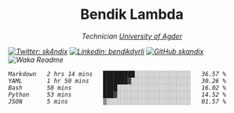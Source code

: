 <h1 align="center"> Bendik Lambda </h1>
<p align="center"><em>Technician <a href="http://www.uia.no">University of Agder</a></p>



[![Twitter: sk4ndix](https://img.shields.io/twitter/follow/sk4ndix?style=social)](https://twitter.com/sk4ndix)
[![Linkedin: bendikdyrli](https://img.shields.io/badge/-bendikdyrli-blue?style=flat-square&logo=Linkedin&logoColor=white&link=https://www.linkedin.com/in/bendikdyrli/)](https://www.linkedin.com/in/bendikdyrli/)
[![GitHub skandix](https://img.shields.io/github/followers/skandix?label=follow&style=social)](https://github.com/skandix)
![Waka Readme](https://github.com/skandix/skandix/workflows/Waka%20Readme/badge.svg)


<!--START_SECTION:waka-->
```text
Markdown   2 hrs 14 mins   █████████░░░░░░░░░░░░░░░░   36.57 % 
YAML       1 hr 50 mins    ███████▓░░░░░░░░░░░░░░░░░   30.26 % 
Bash       58 mins         ████░░░░░░░░░░░░░░░░░░░░░   16.02 % 
Python     53 mins         ███▓░░░░░░░░░░░░░░░░░░░░░   14.52 % 
JSON       5 mins          ▒░░░░░░░░░░░░░░░░░░░░░░░░   01.57 % 
```
<!--END_SECTION:waka-->
